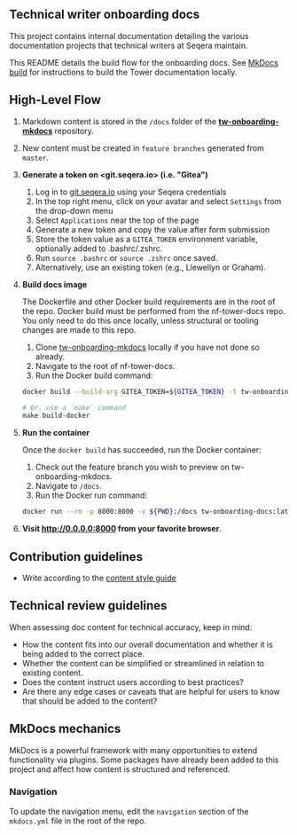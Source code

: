 ## Technical writer onboarding docs 

This project contains internal documentation detailing the various documentation projects that technical writers at Seqera maintain. 

This README details the build flow for the onboarding docs. See [MkDocs build](./tower-docs/mkdocs.md) for instructions to build the Tower documentation locally. 

## High-Level Flow

1. Markdown content is stored in the `/docs` folder of the [**tw-onboarding-mkdocs**](https://github.com/llewellyn-sl/tw-onboarding-mkdocs) repository.
2. New content must be created in `feature branches` generated from `master`.

1. **Generate a token on <git.seqera.io> (i.e. "Gitea")**

    1. Log in to [git.seqera.io](https://git.seqera.io) using your Seqera credentials
    2. In the top right menu, click on your avatar and select `Settings` from the drop-down menu
    3. Select `Applications` near the top of the page
    4. Generate a new token and copy the value after form submission
    5. Store the token value as a `GITEA_TOKEN` environment variable, optionally added to .bashrc/.zshrc. 
    6. Run `source .bashrc` or `source .zshrc` once saved.
    7. Alternatively, use an existing token (e.g., Llewellyn or Graham).

2. **Build docs image**

    The Dockerfile and other Docker build requirements are in the root of the repo. Docker build must be performed from the nf-tower-docs repo. You only need to do this once locally, unless structural or tooling changes are made to this repo.

    1. Clone [tw-onboarding-mkdocs](https://github.com/llewellyn-sl/tw-onboarding-mkdocs) locally if you have not done so already.
    2. Navigate to the root of nf-tower-docs. 
    3. Run the Docker build command:

    ```bash
    docker build --build-arg GITEA_TOKEN=${GITEA_TOKEN} -t tw-onboarding-docs .  # including the . at the end

    # Or, use a `make` command
    make build-docker
    ```

3. **Run the container**

    Once the `docker build` has succeeded, run the Docker container:

    1. Check out the feature branch you wish to preview on tw-onboarding-mkdocs.
    2. Navigate to `/docs`.
    3. Run the Docker run command:

    ```bash
    docker run --rm -p 8000:8000 -v ${PWD}:/docs tw-onboarding-docs:latest serve --dev-addr=0.0.0.0:8000
    ```

4. **Visit <http://0.0.0.0:8000> from your favorite browser**.


## Contribution guidelines

- Write according to the [content style guide](https://docs.google.com/document/d/1j8cQAtwJLW891TDBSDMYTy3Jcr4gRVxtqwcWzPCjTY4/edit?usp=sharing)


## Technical review guidelines

When assessing doc content for technical accuracy, keep in mind:

- How the content fits into our overall documentation and whether it is being added to the correct place.
- Whether the content can be simplified or streamlined in relation to existing content.
- Does the content instruct users according to best practices?
- Are there any edge cases or caveats that are helpful for users to know that should be added to the content?


## MkDocs mechanics

MkDocs is a powerful framework with many opportunities to extend functionality via plugins. Some packages have already been added to this project and affect how content is structured and referenced.

### Navigation

To update the navigation menu, edit the `navigation` section of the `mkdocs.yml` file in the root of the repo.